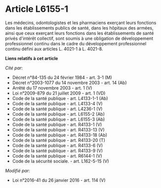 # Article L6155-1

Les médecins, odontologistes et les pharmaciens exerçant leurs fonctions dans les établissements publics de santé, dans les
hôpitaux des armées, ainsi que ceux exerçant leurs fonctions dans les établissements de santé privés d'intérêt collectif,
sont soumis à une obligation de développement professionnel continu dans le cadre du développement professionnel continu
défini aux articles L. 4021-1 à L. 4021-8.

**Liens relatifs à cet article**

_Cité par_:

  - Décret n°84-135 du 24 février 1984 - art. 3-1 (M)
  - Décret n°2003-1077 du 14 novembre 2003 - art. 14 (Ab)
  - Arrêté du 17 novembre 2003 - art. 1 (V)
  - Loi n°2009-879 du 21 juillet 2009 - art. 1 (VD)
  - Code de la santé publique - art. L4133-1-1 (Ab)
  - Code de la santé publique - art. L4133-4 (V)
  - Code de la santé publique - art. L4236-1 (V)
  - Code de la santé publique - art. L6155-2 (Ab)
  - Code de la santé publique - art. L6155-3 (Ab)
  - Code de la santé publique - art. R4133-1 (V)
  - Code de la santé publique - art. R4133-13 (V)
  - Code de la santé publique - art. R4133-18 (Ab)
  - Code de la santé publique - art. R4133-20 (T)
  - Code de la santé publique - art. R4133-6 (V)
  - Code de la santé publique - art. R4133-9 (V)
  - Code de la santé publique - art. R6144-1 (V)
  - Code de la sécurité sociale. - art. L162-5-15 (V)

_Modifié par_:

  - Loi n°2016-41 du 26 janvier 2016 - art. 114 (V)
